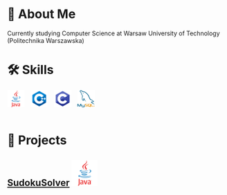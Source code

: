 # 🚀 About Me
Currently studying Computer Science at Warsaw University of Technology (Politechnika Warszawska)

# 🛠 Skills

<div>
    <img style="margin-right: 10px;" height="40" src="java.webp">
    <img style="margin-right: 10px;" height="40" src="cpp.png">
    <img style="margin-right: 10px;" height="40" src="c.png">
    <img height="40" src="mysql.png">
</div>
<br>

           
# 🚩 Projects
## [SudokuSolver](https://github.com/MrMozart3/SudokuSolver) <img src="java.webp" alt="java" height="60" width="60">
